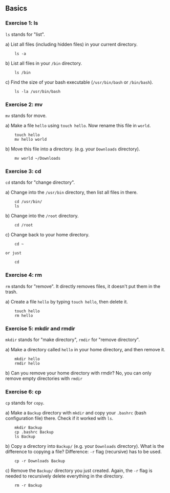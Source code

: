 ## Basics

### Exercise 1: ls

`ls` stands for "list".

a) List all files (including hidden files) in your current directory.
```
    ls -a
```

b) List all files in your `/bin` directory.
```
    ls /bin
```

c) Find the size of your bash executable (`/usr/bin/bash` or `/bin/bash`).
```
    ls -la /usr/bin/bash
```


### Exercise 2: mv

`mv` stands for move.

a) Make a file `hello` using `touch hello`. Now rename this file in `world`.
```
    touch hello
    mv hello world
```

b) Move this file into a directory. (e.g. your `Downloads` directory).
```
    mv world ~/Downloads
```

### Exercise 3: cd
`cd` stands for "change directory".

a) Change into the `/usr/bin` directory, then list all files in there.
```
    cd /usr/bin/
    ls
```

b) Change into the `/root` directory.
```
    cd /root
```

c) Change back to your home directory.
```
    cd ~
```
    or just
```
    cd
```

### Exercise 4: rm

`rm` stands for "remove". It directly removes files, it doesn't put them in the trash.

a) Create a file `hello` by typing `touch hello`, then delete it.
```
    touch hello
    rm hello
```

### Exercise 5: mkdir and rmdir

`mkdir` stands for "make directory", `rmdir` for "remove directory".

a) Make a directory called `hello` in your home directory, and then remove it.
```
    mkdir hello
    rmdir hello
```

b) Can you remove your home directory with rmdir?
    No, you can only remove empty directories with `rmdir`

### Exercise 6: cp

`cp` stands for `copy`.

a) Make a `Backup` directory with `mkdir` and copy your `.bashrc` (bash configuration file) there. Check if it worked with `ls`.
```
    mkdir Backup
    cp .bashrc Backup
    ls Backup
```

b) Copy a directory into `Backup/` (e.g. your `Downloads` directory). What is the difference to copying a file?
    Difference: `-r` flag (recursive) has to be used.
```
    cp -r Downloads Backup
```

c) Remove the `Backup/` directory you just created.
    Again, the `-r` flag is needed to recursively delete everything in the directory.
```
    rm -r Backup
```
